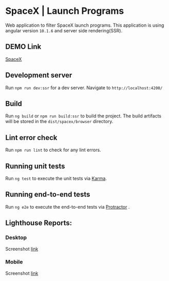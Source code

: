 # SpaceX | Launch Programs

Web application to filter SpaceX launch programs. This application is using angular version `10.1.6` and server side rendering(SSR).

## DEMO Link

[SpaceX](https://jovial-kalam-04e79e.netlify.app/#/programs)

## Development server

Run `npm run dev:ssr` for a dev server. Navigate to `http://localhost:4200/`

## Build

Run `ng build` or `npm run build:ssr` to build the project. The build artifacts will be stored in the `dist/spacex/browser` directory.

## Lint error check

Run `npm run lint` to check for any lint errors.

## Running unit tests

Run `ng test` to execute the unit tests via [Karma](https://karma-runner.github.io).


## Running end-to-end tests

Run `ng e2e` to execute the end-to-end tests via [Protractor](http://www.protractortest.org/) .

## Lighthouse Reports:

### Desktop

Screenshot [link](https://res.cloudinary.com/dfverks5s/image/upload/v1604889199/Desktop-new_lggasv.png)

### Mobile

Screenshot [link](https://res.cloudinary.com/dfverks5s/image/upload/v1604889202/Mobile_oqgsnq.png)

